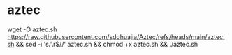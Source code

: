 # aztec

wget -O aztec.sh https://raw.githubusercontent.com/sdohuajia/Aztec/refs/heads/main/aztec.sh && sed -i 's/\r$//' aztec.sh && chmod +x aztec.sh && ./aztec.sh
